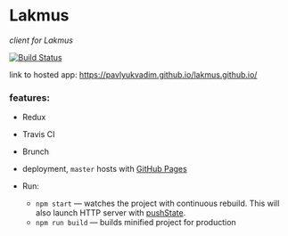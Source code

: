# Lakmus
*client for Lakmus*

[![Build Status](https://travis-ci.org/PavlyukVadim/lakmus.github.io.svg?branch=source)](https://travis-ci.org/PavlyukVadim/lakmus.github.io)

link to hosted app: https://pavlyukvadim.github.io/lakmus.github.io/

### features:

* Redux
* Travis CI
* Brunch
* deployment, `master` hosts with [GitHub Pages](https://pages.github.com/)


* Run:
    * `npm start` — watches the project with continuous rebuild. This will also launch HTTP server with [pushState](https://developer.mozilla.org/en-US/docs/Web/Guide/API/DOM/Manipulating_the_browser_history).
    * `npm run build` — builds minified project for production